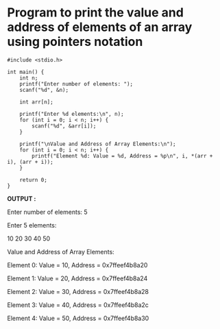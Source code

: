 # Program to print the value and address of  elements of an array using pointers notation

```
#include <stdio.h>

int main() {
    int n;
    printf("Enter number of elements: ");
    scanf("%d", &n);

    int arr[n];

    printf("Enter %d elements:\n", n);
    for (int i = 0; i < n; i++) {
        scanf("%d", &arr[i]);
    }

    printf("\nValue and Address of Array Elements:\n");
    for (int i = 0; i < n; i++) {
        printf("Element %d: Value = %d, Address = %p\n", i, *(arr + i), (arr + i));
    }

    return 0;
}

```

__OUTPUT :__

Enter number of elements: 5

Enter 5 elements:

10 20 30 40 50

Value and Address of Array Elements:

Element 0: Value = 10, Address = 0x7ffeef4b8a20

Element 1: Value = 20, Address = 0x7ffeef4b8a24

Element 2: Value = 30, Address = 0x7ffeef4b8a28

Element 3: Value = 40, Address = 0x7ffeef4b8a2c

Element 4: Value = 50, Address = 0x7ffeef4b8a30
